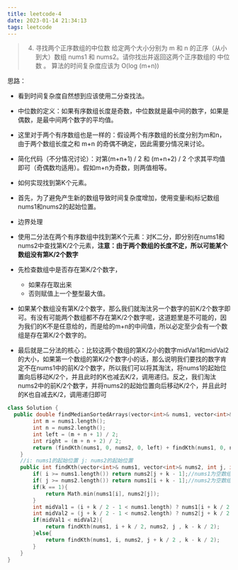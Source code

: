 ```yaml
---
title: leetcode-4
date: 2023-01-14 21:34:13
tags: leetcode
---
```

>4. 寻找两个正序数组的中位数
给定两个大小分别为 m 和 n 的正序（从小到大）数组 nums1 和 nums2。请你找出并返回这两个正序数组的 中位数 。
算法的时间复杂度应该为 O(log (m+n))
<!-- more -->

思路：
- 看到时间复杂度自然想到应该使用二分查找法。  
- 中位数的定义：如果有序数组长度是奇数，中位数就是最中间的数字，如果是偶数，是最中间两个数字的平均值。
- 这里对于两个有序数组也是一样的：假设两个有序数组的长度分别为m和n，由于两个数组长度之和 m+n 的奇偶不确定，因此需要分情况来讨论。
- 简化代码（不分情况讨论）：对第(m+n+1) / 2 和 (m+n+2) / 2 个求其平均值即可（奇偶数均适用）。假如m+n为奇数，则两值相等。

- 如何实现找到第K个元素。
- 首先，为了避免产生新的数组导致时间复杂度增加，使用变量i和j标记数组nums1和nums2的起始位置。
- 边界处理
- 使用二分法在两个有序数组中找到第K个元素：对K二分，即分别在nums1和nums2中查找第K/2个元素，**注意：由于两个数组的长度不定，所以可能某个数组没有第K/2个数字**
- 先检查数组中是否存在第K/2个数字，
  - 如果存在取出来
  - 否则赋值上一个整型最大值。
- 如果某个数组没有第K/2个数字，那么我们就淘汰另一个数字的前K/2个数字即可。有没有可能两个数组都不存在第K/2个数字呢，这道题里是不可能的，因为我们的K不是任意给的，而是给的m+n的中间值，所以必定至少会有一个数组是存在第K/2个数字的。
- 最后就是二分法的核心：比较这两个数组的第K/2小的数字midVal1和midVal2的大小，如果第一个数组的第K/2个数字小的话，那么说明我们要找的数字肯定不在nums1中的前K/2个数字，所以我们可以将其淘汰，将nums1的起始位置向后移动K/2个，并且此时的K也减去K/2，调用递归。反之，我们淘汰nums2中的前K/2个数字，并将nums2的起始位置向后移动K/2个，并且此时的K也自减去K/2，调用递归即可
```c++
class Solution {
  public double findMedianSortedArrays(vector<int>& nums1, vector<int>& nums2) {
        int m = nums1.length();
        int n = nums2.length();
        int left = (m + n + 1) / 2;
        int right = (m + n + 2) / 2;
        return (findKth(nums1, 0, nums2, 0, left) + findKth(nums1, 0, nums2, 0, right)) / 2.0;
    }
    //i: nums1的起始位置 j: nums2的起始位置
    public int findKth(vector<int>& nums1, vector<int>& nums2, int j, int k){
        if( i >= nums1.length()) return nums2[j + k - 1];//nums1为空数组
        if( j >= nums2.length()) return nums1[i + k - 1];//nums2为空数组
        if(k == 1){
            return Math.min(nums1[i], nums2[j]);
        }
        int midVal1 = (i + k / 2 - 1 < nums1.length) ? nums1[i + k / 2 - 1] : Integer.MAX_VALUE;
        int midVal2 = (j + k / 2 - 1 < nums2.length) ? nums2[j + k / 2 - 1] : Integer.MAX_VALUE;
        if(midVal1 < midVal2){
            return findKth(nums1, i + k / 2, nums2, j , k - k / 2);
        }else{
            return findKth(nums1, i, nums2, j + k / 2 , k - k / 2);
        }        
    }
}
```
